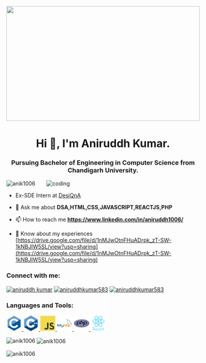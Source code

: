 <img src="https://cdni.iconscout.com/illustration/premium/thumb/coding-project-1884980-1597918.png" width="100%" height="300"><br>
<h1 align="center">Hi 👋, I'm Aniruddh Kumar.</h1>
<h3 align="center">Pursuing Bachelor of Engineering in Computer Science from Chandigarh University.</h3>

<img align="right" alt="coding" width="400" src="https://cdn.dribbble.com/users/1162077/screenshots/3848914/programmer.gif">
<p align="left"> <img src="https://komarev.com/ghpvc/?username=anik1006&label=Profile%20views&color=0e75b6&style=flat" alt="anik1006" /> </p>

- Ex-SDE Intern at [DesiQnA](https://desiqna.in/)

- 💬 Ask me about **DSA,HTML,CSS,JAVASCRIPT,REACTJS,PHP**

- 📫 How to reach me **https://www.linkedin.com/in/aniruddh1006/**

- 📄 Know about my experiences [https://drive.google.com/file/d/1nMJwOtnFHuADrpk_zT-SW-1kNBJIW5SL/view?usp=sharing](https://drive.google.com/file/d/1nMJwOtnFHuADrpk_zT-SW-1kNBJIW5SL/view?usp=sharing)

<h3 align="left">Connect with me:</h3>
<p align="left">
<a href="https://linkedin.com/in/aniruddh kumar" target="blank"><img align="center" src="https://raw.githubusercontent.com/rahuldkjain/github-profile-readme-generator/master/src/images/icons/Social/linked-in-alt.svg" alt="aniruddh kumar" height="30" width="40" /></a>
<a href="https://www.leetcode.com/aniruddhkumar583" target="blank"><img align="center" src="https://raw.githubusercontent.com/rahuldkjain/github-profile-readme-generator/master/src/images/icons/Social/leet-code.svg" alt="aniruddhkumar583" height="30" width="40" /></a>
<a href="https://auth.geeksforgeeks.org/user/aniruddhkumar583" target="blank"><img align="center" src="https://raw.githubusercontent.com/rahuldkjain/github-profile-readme-generator/master/src/images/icons/Social/geeks-for-geeks.svg" alt="aniruddhkumar583" height="30" width="40" /></a>
</p>

<h3 align="left">Languages and Tools:</h3>
<p align="left"> <a href="https://www.cprogramming.com/" target="_blank" rel="noreferrer"> <img src="https://raw.githubusercontent.com/devicons/devicon/master/icons/c/c-original.svg" alt="c" width="40" height="40"/> </a> <a href="https://www.w3schools.com/cpp/" target="_blank" rel="noreferrer"> <img src="https://raw.githubusercontent.com/devicons/devicon/master/icons/cplusplus/cplusplus-original.svg" alt="cplusplus" width="40" height="40"/> </a> <a href="https://developer.mozilla.org/en-US/docs/Web/JavaScript" target="_blank" rel="noreferrer"> <img src="https://raw.githubusercontent.com/devicons/devicon/master/icons/javascript/javascript-original.svg" alt="javascript" width="40" height="40"/> </a> <a href="https://www.mysql.com/" target="_blank" rel="noreferrer"> <img src="https://raw.githubusercontent.com/devicons/devicon/master/icons/mysql/mysql-original-wordmark.svg" alt="mysql" width="40" height="40"/> </a> <a href="https://www.php.net" target="_blank" rel="noreferrer"> <img src="https://raw.githubusercontent.com/devicons/devicon/master/icons/php/php-original.svg" alt="php" width="40" height="40"/> </a> <a href="https://reactjs.org/" target="_blank" rel="noreferrer"> <img src="https://raw.githubusercontent.com/devicons/devicon/master/icons/react/react-original-wordmark.svg" alt="react" width="40" height="40"/> </a> </p>

<p><img align="left" src="https://github-readme-stats.vercel.app/api/top-langs?username=anik1006&show_icons=true&locale=en&layout=compact" alt="anik1006" /></p>

<p>&nbsp;<img align="center" src="https://github-readme-stats.vercel.app/api?username=anik1006&show_icons=true&locale=en" alt="anik1006" /></p>

<p><img align="center" src="https://github-readme-streak-stats.herokuapp.com/?user=anik1006&" alt="anik1006" /></p>
